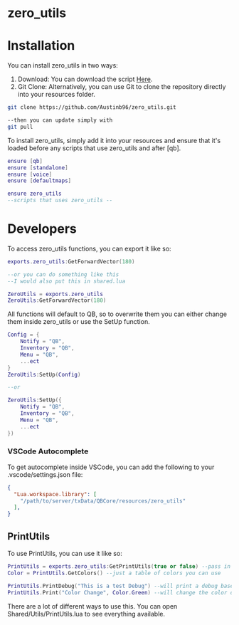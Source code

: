 # zero_utils
# Installation

You can install zero_utils in two ways:
1. Download: You can download the script [Here](https://github.com/Austinb96/zero_utils/archive/refs/heads/master.zip).
2. Git Clone: Alternatively, you can use Git to clone the repository directly into your resources folder.
```bash
git clone https://github.com/Austinb96/zero_utils.git

--then you can update simply with
git pull
```

To install zero_utils, simply add it into your resources and ensure that it's loaded before any scripts that use zero_utils and after [qb].
```lua
ensure [qb]
ensure [standalone]
ensure [voice]
ensure [defaultmaps]

ensure zero_utils
--scripts that uses zero_utils --
```


# Developers

To access zero_utils functions, you can export it like so:
```lua
exports.zero_utils:GetForwardVector(180)

--or you can do something like this
--I would also put this in shared.lua

ZeroUtils = exports.zero_utils
ZeroUtils:GetForwardVector(180)
```

All functions will default to QB, so to overwrite them you can either change them inside zero_utils or use the SetUp function.
```lua
Config = {
    Notify = "QB",
    Inventory = "QB",
    Menu = "QB",
    ...ect
}
ZeroUtils:SetUp(Config)

--or

ZeroUtils:SetUp({
    Notify = "QB",
    Inventory = "QB",
    Menu = "QB",
    ...ect
})
```
### VSCode Autocomplete

To get autocomplete inside VSCode, you can add the following to your .vscode/settings.json file:
```json
{
  "Lua.workspace.library": [
    "/path/to/server/txData/QBCore/resources/zero_utils"
  ],
}
```

## PrintUtils
To use PrintUtils, you can use it like so:
```lua
PrintUtils = exports.zero_utils:GetPrintUtils(true or false) --pass in your bool for any debug
Color = PrintUtils.GetColors() --just a table of colors you can use

PrintUtils.PrintDebug("This is a test Debug") --will print a debug based off the bool you passed in earlier
PrintUtils.Print("Color Change", Color.Green) --will change the color of text to Green
```

There are a lot of different ways to use this. You can open Shared/Utils/PrintUtils.lua to see everything available.








